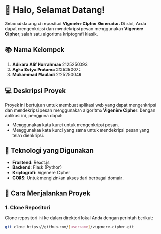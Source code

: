 # :wave: **Halo, Selamat Datang!**

Selamat datang di repositori **Vigenère Cipher Generator**. Di sini, Anda dapat mengenkripsi dan mendekripsi pesan menggunakan **Vigenère Cipher**, salah satu algoritma kriptografi klasik. 

## :books: **Nama Kelompok**
1. **Adikara Alif Nurrahman** 2125250093
2. **Agha Setya Pratama** 2125250072
3. **Muhammad Mauladi** 2125250046

## :computer: **Deskripsi Proyek**

Proyek ini bertujuan untuk membuat aplikasi web yang dapat mengenkripsi dan mendekripsi pesan menggunakan algoritma **Vigenère Cipher**. Dengan aplikasi ini, pengguna dapat:

- Menggunakan kata kunci untuk mengenkripsi pesan.
- Menggunakan kata kunci yang sama untuk mendekripsi pesan yang telah dienkripsi.
  
## :wrench: **Teknologi yang Digunakan**

- **Frontend**: React.js
- **Backend**: Flask (Python)
- **Kriptografi**: Vigenère Cipher
- **CORS**: Untuk mengizinkan akses dari berbagai domain.

## :rocket: **Cara Menjalankan Proyek**

### 1. **Clone Repositori**

Clone repositori ini ke dalam direktori lokal Anda dengan perintah berikut:

```bash
git clone https://github.com/[username]/vigenere-cipher.git

